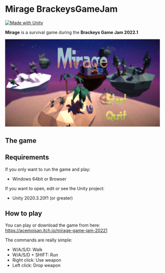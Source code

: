 # Mirage BrackeysGameJam
[![Made with Unity](https://img.shields.io/badge/Made%20with-Unity-57b9d3.svg?style=flat&logo=unity)](https://www.unity.com)

**Mirage** is a survival game during the **Brackeys Game Jam 2022.1**

<img src="https://github.com/xPoke-glitch/MirageGameJam/blob/New-Main/Images/MirageMainMenu.png" width="750">

## The game

## Requirements

If you only want to run the game and play:
* Windows 64bit or Browser

If you want to open, edit or see the Unity project:
* Unity 2020.3.20f1 (or greater)

## How to play

You can play or download the game from here: https://acemoisan.itch.io/mirage-game-jam-20221

The commands are really simple:
* W/A/S/D: Walk
* W/A/S/D + SHIFT: Run
* Right click: Use weapon
* Left click: Drop weapon

